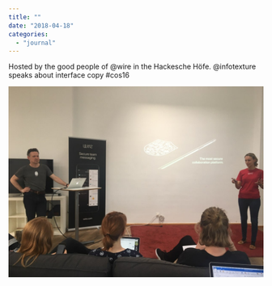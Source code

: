```yaml
---
title: ""
date: "2018-04-18"
categories: 
  - "journal"
---
```


Hosted by the good people of @wire in the Hackesche Höfe. @infotexture speaks about interface copy #cos16

![](images/689cce28e9.jpg)
